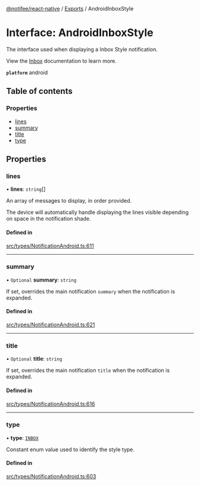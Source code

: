 [@notifee/react-native](../README.md) / [Exports](../modules.md) / AndroidInboxStyle

# Interface: AndroidInboxStyle

The interface used when displaying a Inbox Style notification.

<Vimeo id="android-style-inbox" caption="Android Inbox Style" />

View the [Inbox](/react-native/docs/android/styles#inbox) documentation to learn more.

**`platform`** android

## Table of contents

### Properties

- [lines](AndroidInboxStyle.md#lines)
- [summary](AndroidInboxStyle.md#summary)
- [title](AndroidInboxStyle.md#title)
- [type](AndroidInboxStyle.md#type)

## Properties

### lines

• **lines**: `string`[]

An array of messages to display, in order provided.

The device will automatically handle displaying the lines visible depending on space in the notification
shade.

#### Defined in

[src/types/NotificationAndroid.ts:611](https://github.com/cabljac/react-native-notifee/blob/4d792c9/src/types/NotificationAndroid.ts#L611)

___

### summary

• `Optional` **summary**: `string`

If set, overrides the main notification `summary` when the notification is expanded.

#### Defined in

[src/types/NotificationAndroid.ts:621](https://github.com/cabljac/react-native-notifee/blob/4d792c9/src/types/NotificationAndroid.ts#L621)

___

### title

• `Optional` **title**: `string`

If set, overrides the main notification `title` when the notification is expanded.

#### Defined in

[src/types/NotificationAndroid.ts:616](https://github.com/cabljac/react-native-notifee/blob/4d792c9/src/types/NotificationAndroid.ts#L616)

___

### type

• **type**: [`INBOX`](../enums/AndroidStyle.md#inbox)

Constant enum value used to identify the style type.

#### Defined in

[src/types/NotificationAndroid.ts:603](https://github.com/cabljac/react-native-notifee/blob/4d792c9/src/types/NotificationAndroid.ts#L603)
